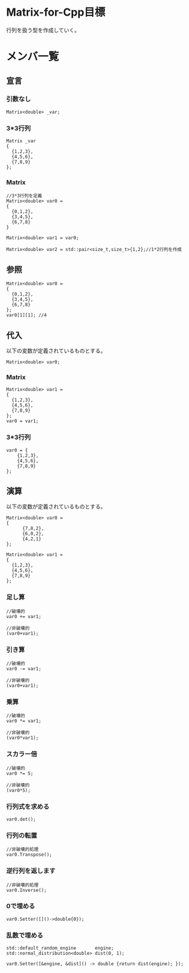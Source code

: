 # Matrix-for-Cpp目標
行列を扱う型を作成していく。

# メンバ一覧
## 宣言
### 引数なし
    Matrix<double> _var;
### 3*3行列
    Matrix _var
    {
      {1,2,3},
      {4,5,6},
      {7,8,9}
    };
### Matrix
    //3*3行列を定義
    Matrix<double> var0 =
    {
      {0,1,2},
      {3,4,5},
      {6,7,8}
    }
    
    Matrix<double> var1 = var0;

    Matrix<double> var2 = std::pair<size_t,size_t>{1,2};//1*2行列を作成
## 参照
    Matrix<double> var0 =
    {
      {0,1,2},
      {3,4,5},
      {6,7,8}
    };
    var0[1][1]; //4
## 代入
以下の変数が定義されているものとする。

    Matrix<double> var0;

### Matrix
    Matrix<double> var1 =
    {
      {1,2,3},
      {4,5,6},
      {7,8,9}
    };
    var0 = var1;
### 3*3行列
    var0 = {
        {1,2,3},
        {4,5,6},
        {7,8,9}
    }; 
## 演算
以下の変数が定義されているものとする。
    
    Matrix<double> var0 = 
    {
          {7,8,2},
		  {6,0,2},
		  {4,2,1}
    };
    
    Matrix<double> var1 =
    {
      {1,2,3},
      {4,5,6},
      {7,8,9}
    };
    
### 足し算
    //破壊的
    var0 += var1;
    
    //非破壊的
    (var0+var1);
    
### 引き算
    //破壊的
    var0 -= var1;
    
    //非破壊的
    (var0+var1);
    
### 乗算
    //破壊的
    var0 *= var1;
    
    //非破壊的
    (var0*var1);
    
### スカラー倍
    //破壊的
    var0 *= 5;
    
    //非破壊的
    (var0*5);
    
### 行列式を求める
    var0.det();

### 行列の転置
    //非破壊的処理
    var0.Transpose();
    
### 逆行列を返します
    //非破壊的処理
    var0.Inverse();

### 0で埋める
    var0.Setter([]()->double{0});

### 乱数で埋める
    std::default_random_engine       engine;
	std::normal_distribution<double> dist(0, 1);

	var0.Setter([&engine, &dist]() -> double {return dist(engine); });